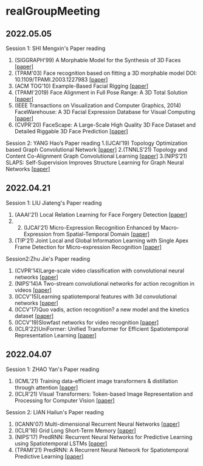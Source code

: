 # realGroupMeeting

## 2022.05.05
Session 1: SHI Mengxin's Paper reading 
1. (SIGGRAPH'99) A Morphable Model for the Synthesis of 3D Faces [[paper]](https://dl.acm.org/doi/pdf/10.1145/311535.311556)
2. (TPAM'03) Face recognition based on fitting a 3D morphable model DOI: 10.1109/TPAMI.2003.1227983 [[paper]](https://ieeexplore.ieee.org/abstract/document/1227983)
3. (ACM TOG'10) Example-Based Facial Rigging [[paper]](https://infoscience.epfl.ch/record/149375/files/siggraph2010EBFR.pdf)
4. (TPAMI'2019) Face Alignment in Full Pose Range: A 3D Total Solution [[paper]](https://arxiv.org/pdf/1804.01005)
5. (IEEE Transactions on Visualization and Computer Graphics, 2014) FaceWarehouse: A 3D Facial Expression Database for Visual Computing [[paper]](http://kunzhou.net/2012/facewarehouse-tr.pdf)
6. (CVPR'20) FaceScape: A Large-Scale High Quality 3D Face Dataset and Detailed Riggable 3D Face Prediction [[paper]](https://openaccess.thecvf.com/content_CVPR_2020/papers/Yang_FaceScape_A_Large-Scale_High_Quality_3D_Face_Dataset_and_Detailed_CVPR_2020_paper.pdf)

Session 2: YANG Hao’s Paper reading
1.(IJCAI’19) Topology Optimization based Graph Convolutional Network [[paper]](https://www.ijcai.org/proceedings/2019/0563.pdf)
2.(TNNLS’21) Topology and Content Co-Alignment Graph Convolutional Learning [[paper]](https://arxiv.org/pdf/2003.12806)
3.(NIPS’21) SLAPS: Self-Supervision Improves Structure Learning for Graph Neural Networks [[paper]](https://proceedings.neurips.cc/paper/2021/file/bf499a12e998d178afd964adf64a60cb-Paper.pdf)


## 2022.04.21
Session 1: LIU Jiateng's Paper reading
1. (AAAI'21) Local Relation Learning for Face Forgery Detection [[paper]](https://www.aaai.org/AAAI21Papers/AAAI-1964.ChenS.pdf)
2. 2. (IJCAI'21) Micro-Expression Recognition Enhanced by Macro-Expression from Spatial-Temporal Domain [[paper]](https://www.ijcai.org/proceedings/2021/0164.pdf)
3. (TIP'21) Joint Local and Global Information Learning with Single Apex Frame Detection for Micro-expression Recognition [[paper]](https://www.researchgate.net/profile/Yante-Li-2/publication/346745417_Joint_Local_and_Global_Information_Learning_With_Single_Apex_Frame_Detection_for_Micro-Expression_Recognition/links/5ff6f64c92851c13fef3e06f/Joint-Local-and-Global-Information-Learning-With-Single-Apex-Frame-Detection-for-Micro-Expression-Recognition.pdf)

Session2:Zhu Jie's Paper reading
1. (CVPR'14)Large-scale video classification with convolutional neural networks [[paper]](https://www.cv-foundation.org/openaccess/content_cvpr_2014/papers/Karpathy_Large-scale_Video_Classification_2014_CVPR_paper.pdf)
2. (NIPS'14)A Two-stream convolutional networks for action recognition in videos [[paper]](https://proceedings.neurips.cc/paper/2014/file/00ec53c4682d36f5c4359f4ae7bd7ba1-Paper.pdf)
3. (ICCV'15)Learning spatiotemporal features with 3d convolutional networks [[paper]](https://openaccess.thecvf.com/content_iccv_2015/papers/Tran_Learning_Spatiotemporal_Features_ICCV_2015_paper.pdf)
4. (ICCV'17)Quo vadis, action recognition? a new model and the kinetics dataset [[paper]](https://openaccess.thecvf.com/content_cvpr_2017/papers/Carreira_Quo_Vadis_Action_CVPR_2017_paper.pdf)
5. (ICCV'19)Slowfast networks for video recognition [[paper]](https://openaccess.thecvf.com/content_ICCV_2019/papers/Feichtenhofer_SlowFast_Networks_for_Video_Recognition_ICCV_2019_paper.pdf)
6. (ICLR'22)UniFormer: Unified Transformer for Efficient Spatiotemporal Representation Learning [[paper]](https://arxiv.org/pdf/2201.04676.pdf)


## 2022.04.07
Session 1: ZHAO Yan's Paper reading 
1. (ICML'21) Training data-efficient image transformers & distillation through attention [[paper]](http://proceedings.mlr.press/v139/touvron21a/touvron21a.pdf)
2. (ICLR'21) Visual Transformers: Token-based Image Representation and Processing for Computer Vision [[paper]](https://arxiv.org/pdf/2006.03677)

Session 2: LIAN Hailun's Paper reading
1. (ICANN'07) Multi-dimensional Recurrent Neural Networks [[paper]](https://arxiv.org/pdf/0705.2011.pdf)  
2. (ICLR'16) Grid Long Short-Term Memory [[paper]](https://arxiv.org/pdf/1507.01526.pdf)
3. (NIPS'17) PredRNN: Recurrent Neural Networks for Predictive Learning using Spatiotemporal LSTMs [[paper]](https://proceedings.neurips.cc/paper/2017/file/e5f6ad6ce374177eef023bf5d0c018b6-Paper.pdf)
4. (TPAMI'21) PredRNN: A Recurrent Neural Network for Spatiotemporal Predictive Learning [[paper]](https://arxiv.org/pdf/2103.09504.pdf?ref=https://githubhelp.com)


